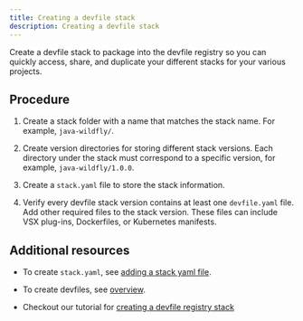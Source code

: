 ```yaml
---
title: Creating a devfile stack
description: Creating a devfile stack
---
```


Create a devfile stack to package into the devfile registry so you can
quickly access, share, and duplicate your different stacks for your
various projects.

## Procedure

1. Create a stack folder with a name that matches the stack name. For
    example, `java-wildfly/`.

2. Create version directories for storing different stack versions.
    Each directory under the stack must correspond to a specific
    version, for example, `java-wildfly/1.0.0`.

3. Create a `stack.yaml` file to store the stack information.

4. Verify every devfile stack version contains at least one
    `devfile.yaml` file. Add other required files to the stack version.
    These files can include VSX plug-ins, Dockerfiles, or Kubernetes
    manifests.

## Additional resources

- To create `stack.yaml`, see [adding a stack yaml file](./adding-a-stack-yaml-file).

- To create devfiles, see [overview](./overview).

- Checkout our tutorial for [creating a devfile registry stack](./tutorial-create-a-new-devfile-stack.md)
